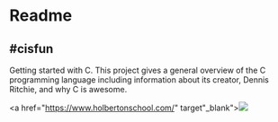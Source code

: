 <h1>Readme</h1>

<h2>#cisfun</h2>

<p>Getting started with C. This project gives a general overview of the C programming language including information about its creator, Dennis Ritchie, and why C is awesome.</p>

<a href="https://www.holbertonschool.com/" target"_blank"><img src="https://www.holbertonschool.com/assets/holberton-logo-1cc451260ca3cd297def53f2250a9794810667c7ca7b5fa5879a569a457bf16f.png" /></a>
